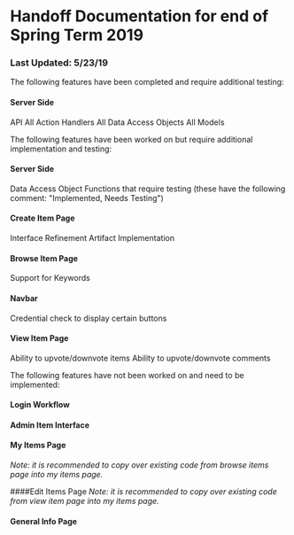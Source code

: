 # Handoff Documentation for end of Spring Term 2019

### Last Updated: 5/23/19

The following features have been completed and require additional testing:

#### Server Side 
API
All Action Handlers
All Data Access Objects
All Models



The following features have been worked on but require additional implementation and testing: 

#### Server Side
Data Access Object Functions that require testing (these have the following comment: "Implemented, Needs Testing")

#### Create Item Page
Interface Refinement
Artifact Implementation

#### Browse Item Page
Support for Keywords

#### Navbar
Credential check to display certain buttons

#### View Item Page
Ability to upvote/downvote items
Ability to upvote/downvote comments 


The following features have not been worked on and need to be implemented: 

#### Login Workflow

#### Admin Item Interface

#### My Items Page 
*Note: it is recommended to copy over existing code from browse items page into my items page.*

####Edit Items Page
*Note: it is recommended to copy over existing code from view item page into my items page.*

#### General Info Page
